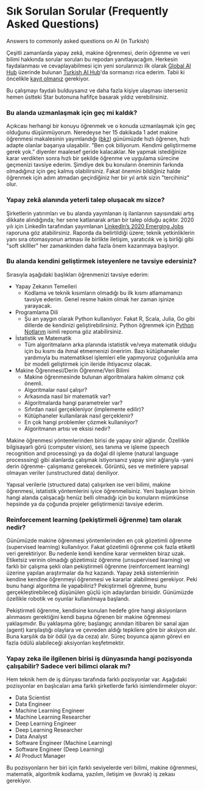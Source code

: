 # Sık Sorulan Sorular (Frequently Asked Questions)
Answers to commonly asked questions on AI (in Turkish)

Çeşitli zamanlarda yapay zekâ, makine öğrenmesi, derin öğrenme ve veri bilimi hakkında sorular soruları bu repodan yanıtlayacağım. Herkesin faydalanması ve cevaplayabilmesi için yeni sorularınızı ilk olarak [Global AI Hub](http://community.globalaihub.com/) üzerinde bulunan [Turkish AI Hub](https://community.globalaihub.com/community-hubs/turkish-ai-hub/)'da sormanızı rica ederim. Tabii ki öncelikle [kayıt olmanız](https://community.globalaihub.com/register/) gerekiyor.

Bu çalışmayı faydalı bulduysanız ve daha fazla kişiye ulaşması isterseniz hemen üstteki Star butonuna hafifçe basarak yıldız verebilirsiniz.

### Bu alanda uzmanlaşmak için geç mi kaldık? 

Açıkcası herhangi bir konuyu öğrenmek ve o konuda uzmanlaşmak için geç olduğunu düşünmüyorum. Neredeyse her 15 dakikada 1 adet makine öğrenmesi makalesinin yayımlandığı ([bkz](https://data-mining.philippe-fournier-viger.com/too-many-machine-learning-papers/)) günümüzde hızlı öğrenen, hızlı adapte olanlar başarıya ulaşabilir. "Ben çok biliyorum. Kendimi geliştirmeme gerek yok." diyenler maalesef geride kalacaklar. Ne yapmak istediğinize karar verdikten sonra hızlı bir şekilde öğrenme ve uygulama sürecine geçmenizi tavsiye ederim. Şimdiye dek bu konuların öneminin farkında olmadığınız için geç kalmış olabilirsiniz. Fakat önemini bildiğiniz halde öğrenmek için adım atmadan geçirdiğiniz her bir yıl artık sizin "tercihiniz" olur.

### Yapay zekâ alanında yeterli talep oluşacak mı sizce?

Şirketlerin yatırımları ve bu alanda yayımlanan iş ilanlarının sayısındaki artış dikkate alındığında; her sene katlanarak artan bir talep olduğu açıktır. 2020 yılı için LinkedIn tarafından yayımlanan [LinkedIn’s 2020 Emerging Jobs](https://blog.linkedin.com/2019/december/10/the-jobs-of-tomorrow-linkedins-2020-emerging-jobs-report) raporuna göz atabilirsiniz. Raporda da belirtildiği üzere; teknik yetkinliklerin yanı sıra otomasyonun artması ile birlikte iletişim, yaratıcılık ve iş birliği gibi "soft skilller" her zamankinden daha fazla önem kazanmaya başlıyor.

### Bu alanda kendini geliştirmek isteyenlere ne tavsiye edersiniz?

Sırasıyla aşağıdaki başlıkları öğrenmenizi tavsiye ederim:

* Yapay Zekanın Temelleri
  * Kodlama ve teknik kısımların olmadığı bu ilk kısmı atlamamanızı tavsiye ederim. Genel resme hakim olmak her zaman işinize yarayacak.
* Programlama Dili
  * Şu an yaygın olarak Python kullanılıyor. Fakat R, Scala, Julia, Go gibi dillerde de kendinizi geliştirebilirsiniz. Python öğrenmek için [Python Notlarım](https://github.com/fuatbeser/python-notlarim) isimli repoma göz atabilirsiniz.
* İstatistik ve Matematik
  * Tüm algoritmaların arka planında istatistik ve/veya matematik olduğu için bu kısmı da ihmal etmemenizi öneririm. Bazı kütüphaneler yardımıyla bu matematiksel işlemleri elle yapmıyoruz çoğunlukla ama bir modeli geliştirmek için ileride ihtiyacınız olacak. 
* Makine Öğrenmesi/Derin Öğrenme/Veri Bilimi
  * Makine öğrenmesinde bulunan algoritmalara hakim olmanız çok önemli. 
   * Algoritmalar nasıl çalışır? 
   * Arkasında nasıl bir matematik var? 
   * Algoritmalarda hangi parametreler var? 
   * Sıfırdan nasıl gerçekleniyor (implemente edilir)? 
   * Kütüphaneler kullanılarak nasıl gerçeklenir?
   * En çok hangi problemler çözmek kullanılıyor?
   * Algoritmanın artısı ve eksisi nedir?
  
Makine öğrenmesi yöntemlerinden birisi de yapay sinir ağlarıdır. Özellikle bilgisayarlı görü (computer vision), ses tanıma ve işleme (speech recognition and processing) ya da doğal dil işleme (natural language processsing) gibi alanlarda çalışmak istiyorsanız yapay sinir ağlarıyla -yani derin öğrenme- çalışmanız gerekecek. Görüntü, ses ve metinlere yapısal olmayan veriler (unstructured data) deniliyor. 

Yapısal verilerle (structured data) çalışırken ise veri bilimi, makine öğrenmesi, istatistik yöntemlerini iyice öğrenmelisiniz. Yeni başlayan birinin hangi alanda çalışacağı henüz belli olmadığı için bu konuların mümkünse hepsinde ya da çoğunda projeler geliştirmenizi tavsiye ederim.
  
### Reinforcement learning (pekiştirmeli öğrenme) tam olarak nedir?

Günümüzde makine öğrenmesi yöntemlerinden en çok gözetimli öğrenme (supervised learning) kullanılıyor. Fakat gözetimli öğrenme çok fazla etiketli veri gerektiriyor. Bu nedenle kendi kendine karar vermekten biraz uzak. Etiketsiz verinin olmadığı gözetimsiz öğrenme (unsupervised learning) ve farklı bir çalışma şekli olan pekiştirmeli öğrenme (reinforcement learning) üzerine yapılan araştırmalar da hız kazandı. Yapay zekâ sistemlerinin kendine kendine öğrenmeyi öğrenmesi ve kararlar alabilmesi gerekiyor. Peki bunu hangi algoritma ile yapabiliriz? Pekiştirmeli öğrenme, bunu gerçekleştirebileceğ düşünülen güçlü için adaylardan birisidir. Günümüzde özellikle robotik ve oyunlar kullanılmaya başlandı. 

Pekiştirmeli öğrenme, kendisine konulan hedefe göre hangi aksiyonların alınmasını gerektiğini kendi başına öğrenen bir makine öğrenmesi yaklaşımıdır. Bu yaklaşıma göre; başlangıç anından itibaren bir sanal ajan (agent) karşılaştığı olaylara ve çevreden aldığı tepkilere göre bir aksiyon alır. Buna karşılık da bir ödül (ya da ceza) alır. Süreç boyunca ajanın görevi en fazla ödülü alabileceği aksiyonları keşfetmektir.

### Yapay zeka ile ilgilenen birisi iş dünyasında hangi pozisyonda çalışabilir? Sadece veri bilimci olarak mı?

Hem teknik hem de iş dünyası tarafında farklı pozisyonlar var. Aşağıdaki pozisyonlar en başlıcaları ama farklı şirketlerde farklı isimlendirmeler oluyor:

- Data Scientist
- Data Engineer
- Machine Learning Engineer
- Machine Learning Researcher
- Deep Learning Engineer
- Deep Learning Researcher
- Data Analyst
- Software Engineer (Machine Learning)
- Software Engineer (Deep Learning)
- AI Product Manager

Bu pozisyonların her biri için farklı seviyelerde veri bilimi, makine öğrenmesi, matematik, algoritmik kodlama, yazılım, iletişim ve (kıvrak) iş zekası gerekiyor.
